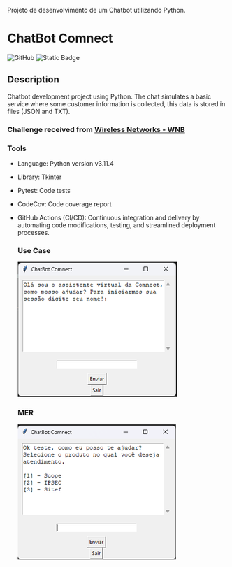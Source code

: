 Projeto de desenvolvimento de um Chatbot utilizando Python.
# ChatBot Comnect

![GitHub](https://img.shields.io/github/license/Felipe007Guimaraes/Impacta-Health)
![Static Badge](https://img.shields.io/badge/language-Python%20v3.11%5E-ffeb2a)

## Description

Chatbot development project using Python. The chat simulates a basic service where some customer information is collected, this data is stored in files (JSON and TXT).

### Challenge received from [Wireless Networks - WNB](https://www.comnect.com.br/)

### Tools

- Language: Python version v3.11.4
- Library: Tkinter
- Pytest: Code tests
- CodeCov: Code coverage report
- GitHub Actions (CI/CD): Continuous integration and delivery by
  automating code modifications, testing, and streamlined deployment processes.

  ### Use Case
  ![image](https://github.com/sullyanoo/ChatBot/blob/main/img/interface.png)

  ### MER
  ![image](https://github.com/sullyanoo/ChatBot/blob/main/img/interface_menu_produtos.png)

